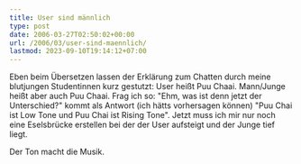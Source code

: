```yaml
---
title: User sind männlich
type: post
date: 2006-03-27T02:50:02+00:00
url: /2006/03/user-sind-maennlich/
lastmod: 2023-09-10T19:14:12+07:00
---
```

Eben beim Übersetzen lassen der Erklärung zum Chatten durch meine blutjungen Studentinnen kurz gestutzt: User heißt Puu Chaai. Mann/Junge heißt aber auch Puu Chaai. Frag ich so: "Ehm, was ist denn jetzt der Unterschied?" kommt als Antwort (ich hätts vorhersagen können) "Puu Chai ist Low Tone und Puu Chai ist Rising Tone". Jetzt muss ich mir nur noch eine Eselsbrücke erstellen bei der der User aufsteigt und der Junge tief liegt.

Der Ton macht die Musik.
